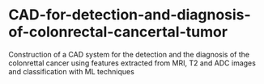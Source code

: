 # CAD-for-detection-and-diagnosis-of-colonrectal-cancertal-tumor
Construction of a CAD system for the detection and the diagnosis of the colonrettal cancer using features extracted from MRI, T2 and ADC images and classification with ML techniques
